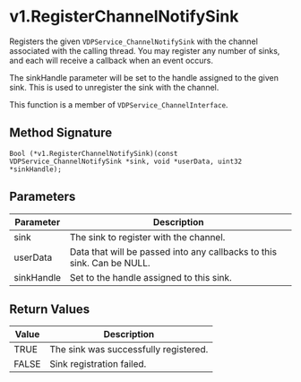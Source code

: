 # v1.RegisterChannelNotifySink

Registers the given `VDPService_ChannelNotifySink` with the channel associated with the calling thread. You may register any number of sinks, and each will receive a callback when an event occurs.

The sinkHandle parameter will be set to the handle assigned to the given sink. This is used to unregister the sink with the channel.

This function is a member of `VDPService_ChannelInterface`.

## Method Signature
```
Bool (*v1.RegisterChannelNotifySink)(const VDPService_ChannelNotifySink *sink, void *userData, uint32 *sinkHandle);
```

## Parameters

| Parameter | Description |
| --------- | ----------- |
| sink | The sink to register with the channel. |
| userData | Data that will be passed into any callbacks to this sink. Can be NULL. |
| sinkHandle | Set to the handle assigned to this sink. | 

## Return Values

| Value | Description |
| ----- | ----------- |
| TRUE | The sink was successfully registered. |
| FALSE | Sink registration failed. |


